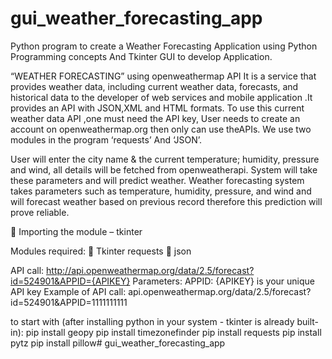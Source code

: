 # gui_weather_forecasting_app

Python program to create a Weather Forecasting Application using Python Programming concepts And Tkinter GUI to develop Application.

“WEATHER FORECASTING” using openweathermap API
It is a service that provides weather data, including current weather data, forecasts, and historical data to the developer of web services and mobile application .It provides an API with JSON,XML and HTML formats. To use this current weather data API ,one must need the API key, User needs to create an account on openweathermap.org then only can use theAPIs. We use two modules in the program ‘requests’ And ‘JSON’.

User will enter the city name & the current temperature; humidity, pressure and wind, all details will be fetched from openweatherapi. System will take these parameters and will predict weather. Weather forecasting system takes parameters such as temperature, humidity, pressure, and wind and will forecast weather based on previous record therefore this prediction will prove reliable.

	Importing the module – tkinter

Modules required:
	Tkinter requests
	json

API call:
 http://api.openweathermap.org/data/2.5/forecast?id=524901&APPID={APIKEY}
 Parameters:
 APPID: {APIKEY} is your unique API key
 	Example of API call:
 	api.openweathermap.org/data/2.5/forecast?id=524901&APPID=1111111111

to start with (after installing python in your system - tkinter is already built-in):
pip install geopy
pip install timezonefinder
pip install requests
pip install pytz
pip install pillow# gui_weather_forecasting_app
